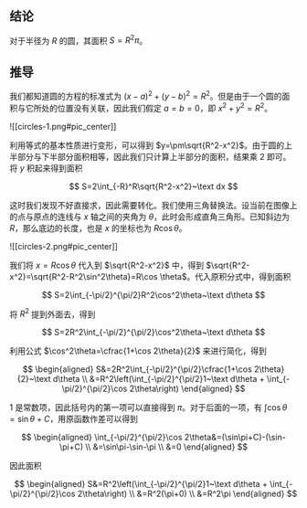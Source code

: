 ## 结论

对于半径为 $R$ 的圆，其面积 $S=R^2\pi$。

## 推导

我们都知道圆的方程的标准式为 $(x-a)^2+(y-b)^2=R^2$。但是由于一个圆的面积与它所处的位置没有关联，因此我们假定 $a=b=0$，即 $x^2+y^2=R^2$。

![[circles-1.png#pic_center]]

利用等式的基本性质进行变形，可以得到 $y=\pm\sqrt{R^2-x^2}$。由于圆的上半部分与下半部分面积相等，因此我们只计算上半部分的面积，结果乘 $2$ 即可。将 $y$ 积起来得到面积

$$
S=2\int_{-R}^R\sqrt{R^2-x^2}~\text dx
$$

这时我们发现不好直接求，因此需要转化。我们使用三角替换法。设当前在图像上的点与原点的连线与 $x$ 轴之间的夹角为 $\theta$，此时会形成直角三角形。已知斜边为 $R$，那么底边的长度，也是 $x$ 的坐标也为 $R\cos\theta$。


![[circles-2.png#pic_center]]

我们将 $x=R\cos\theta$ 代入到 $\sqrt{R^2-x^2}$ 中，得到 $\sqrt{R^2-x^2}=\sqrt{R^2-R^2\sin^2\theta}=R\cos \theta$。代入原积分式中，得到面积

$$
S=2\int_{-\pi/2}^{\pi/2}R^2\cos^2\theta~\text d\theta
$$

将 $R^2$ 提到外面去，得到

$$
S=2R^2\int_{-\pi/2}^{\pi/2}\cos^2\theta~\text d\theta
$$

利用公式 $\cos^2\theta=\cfrac{1+\cos 2\theta}{2}$ 来进行简化，得到

$$
\begin{aligned}
S&=2R^2\int_{-\pi/2}^{\pi/2}\cfrac{1+\cos 2\theta}{2}~\text d\theta \\
&=R^2\left(\int_{-\pi/2}^{\pi/2}1~\text d\theta + \int_{-\pi/2}^{\pi/2}\cos 2\theta\right)
\end{aligned}
$$

$1$ 是常数项，因此括号内的第一项可以直接得到 $\pi$。对于后面的一项，有 $\int\cos\theta=\sin\theta+C$，用原函数作差可以得到

$$
\begin{aligned}
\int_{-\pi/2}^{\pi/2}\cos 2\theta&=(\sin\pi+C)-(\sin-\pi+C) \\
&=\sin\pi-\sin-\pi \\
&=0
\end{aligned}
$$

因此面积

$$
\begin{aligned}
S&=R^2\left(\int_{-\pi/2}^{\pi/2}1~\text d\theta + \int_{-\pi/2}^{\pi/2}\cos 2\theta\right) \\
&=R^2(\pi+0) \\
&=R^2\pi
\end{aligned}
$$
